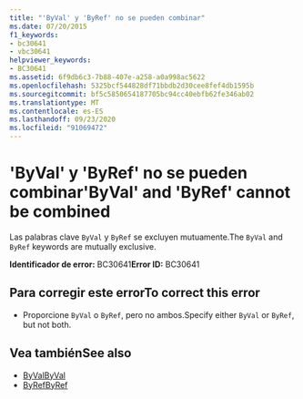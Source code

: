 ```yaml
---
title: "'ByVal' y 'ByRef' no se pueden combinar"
ms.date: 07/20/2015
f1_keywords:
- bc30641
- vbc30641
helpviewer_keywords:
- BC30641
ms.assetid: 6f9db6c3-7b88-407e-a258-a0a998ac5622
ms.openlocfilehash: 5325bcf544828df71bbdb2d30cee8fef4db1595b
ms.sourcegitcommit: bf5c5850654187705bc94cc40ebfb62fe346ab02
ms.translationtype: MT
ms.contentlocale: es-ES
ms.lasthandoff: 09/23/2020
ms.locfileid: "91069472"
---
```

# <a name="byval-and-byref-cannot-be-combined"></a><span data-ttu-id="bd71b-102">'ByVal' y 'ByRef' no se pueden combinar</span><span class="sxs-lookup"><span data-stu-id="bd71b-102">'ByVal' and 'ByRef' cannot be combined</span></span>

<span data-ttu-id="bd71b-103">Las palabras clave `ByVal` y `ByRef` se excluyen mutuamente.</span><span class="sxs-lookup"><span data-stu-id="bd71b-103">The `ByVal` and `ByRef` keywords are mutually exclusive.</span></span>  
  
 <span data-ttu-id="bd71b-104">**Identificador de error:** BC30641</span><span class="sxs-lookup"><span data-stu-id="bd71b-104">**Error ID:** BC30641</span></span>  
  
## <a name="to-correct-this-error"></a><span data-ttu-id="bd71b-105">Para corregir este error</span><span class="sxs-lookup"><span data-stu-id="bd71b-105">To correct this error</span></span>  
  
- <span data-ttu-id="bd71b-106">Proporcione `ByVal` o `ByRef`, pero no ambos.</span><span class="sxs-lookup"><span data-stu-id="bd71b-106">Specify either `ByVal` or `ByRef`, but not both.</span></span>  
  
## <a name="see-also"></a><span data-ttu-id="bd71b-107">Vea también</span><span class="sxs-lookup"><span data-stu-id="bd71b-107">See also</span></span>

- [<span data-ttu-id="bd71b-108">ByVal</span><span class="sxs-lookup"><span data-stu-id="bd71b-108">ByVal</span></span>](../language-reference/modifiers/byval.md)
- [<span data-ttu-id="bd71b-109">ByRef</span><span class="sxs-lookup"><span data-stu-id="bd71b-109">ByRef</span></span>](../language-reference/modifiers/byref.md)
